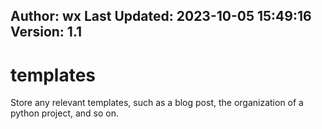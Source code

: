 Author: wx
Last Updated: 2023-10-05 15:49:16
Version: 1.1
---

# templates

Store any relevant templates, such as a blog post, the organization of a python project, and so on.
